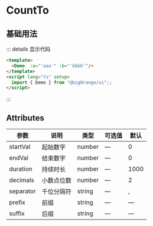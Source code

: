 # CountTo

## 基础用法

<ClientOnly>
 <Demo :a="'aaa'" :b="'bbbb'" />
</ClientOnly>

::: details 显示代码

```html
<template>
  <Demo  :a="'aaa'" :b="'bbbb'"/>
</template>
<script lang="ts" setup>
  import { Demo } from "@big0range/ui";;
</script>
```

:::

## Attributes

| 参数      | 说明       | 类型   | 可选值 | 默认 |
| --------- | ---------- | ------ | ------ | ---- |
| startVal  | 起始数字   | number | —      | 0    |
| endVal    | 结束数字   | number | —      | 0    |
| duration  | 持续时长   | number | —      | 1000 |
| decimals  | 小数点位数 | number | —      | 2    |
| separator | 千位分隔符 | string | —      | ,    |
| prefix    | 前缀       | string | —      | —    |
| suffix    | 后缀       | string | —      | —    |
